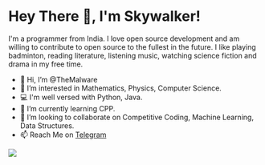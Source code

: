 # Hey There 👋, I'm Skywalker!

I'm a programmer from India. I love open source development and am willing to contribute to open source to the fullest in the future. I like playing badminton, reading literature, listening music, watching science fiction and drama in my free time.

- 👋 Hi, I’m @TheMalware
- 👀 I’m interested in Mathematics, Physics, Computer Science.
- 💻 I'm well versed with Python, Java.
- 🌱 I’m currently learning CPP.
- 💞️ I’m looking to collaborate on Competitive Coding, Machine Learning, Data Structures.
- 📫 Reach Me on [Telegram](https://t.me/OpenXS)

![](https://komarev.com/ghpvc/?username=TheMalware&style=flat&abbreviated=true)
